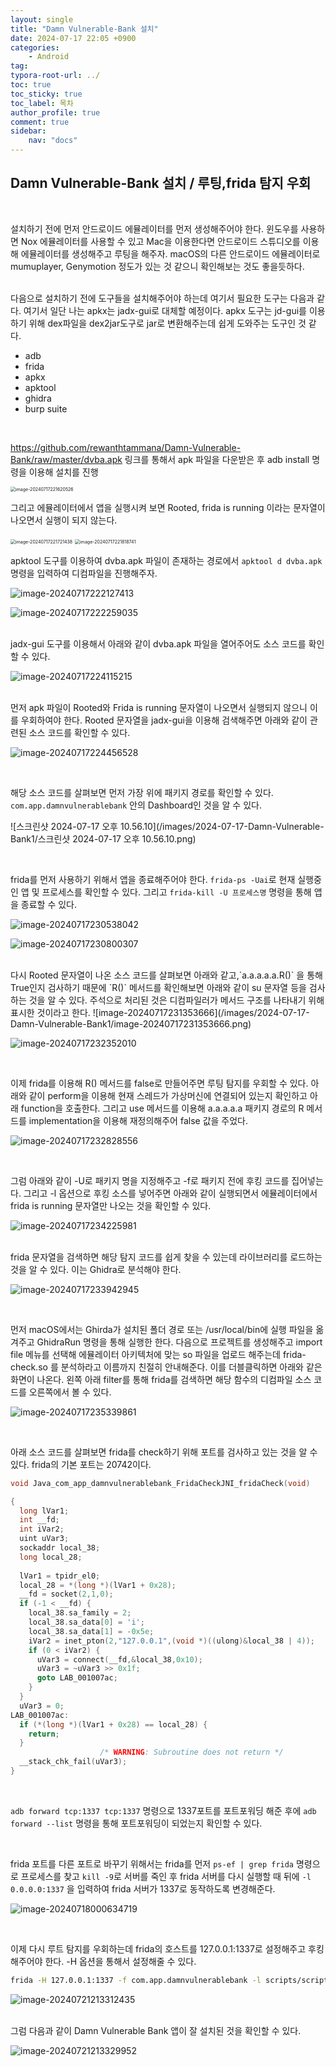 ```yaml
---
layout: single
title: "Damn Vulnerable-Bank 설치"
date: 2024-07-17 22:05 +0900
categories: 
    - Android
tag: 
typora-root-url: ../
toc: true
toc_sticky: true
toc_label: 목차
author_profile: true
comment: true
sidebar:
    nav: "docs"
---
```


## Damn Vulnerable-Bank 설치 / 루팅,frida 탐지 우회

<br>

설치하기 전에 먼저 안드로이드 에뮬레이터를 먼저 생성해주어야 한다. 윈도우를 사용하면 Nox 에뮬레이터를 사용할 수 있고 Mac을 이용한다면 안드로이드 스튜디오를 이용해 에뮬레이터를 생성해주고 루팅을 해주자. macOS의 다른 안드로이드 에뮬레이터로 mumuplayer, Genymotion 정도가 있는 것 같으니 확인해보는 것도 좋을듯하다.

<br>
다음으로 설치하기 전에 도구들을 설치해주어야 하는데 여기서 필요한 도구는 다음과 같다. 여기서 일단 나는 apkx는 jadx-gui로 대체할 예정이다. apkx 도구는 jd-gui를 이용하기 위해 dex파일을 dex2jar도구로 jar로 변환해주는데 쉽게 도와주는 도구인 것 같다. 

- adb
- frida
- apkx
- apktool
- ghidra
- burp suite

<br>

https://github.com/rewanthtammana/Damn-Vulnerable-Bank/raw/master/dvba.apk 링크를 통해서 apk 파일을 다운받은 후 adb install 명령을 이용해 설치를 진행

<img src="/images/2024-07-17-Damn-Vulnerable-Bank1/image-20240717221620526.png" alt="image-20240717221620526" style="zoom:50%;" />

<br>

그리고 에뮬레이터에서 앱을 실행시켜 보면 Rooted, frida is running 이라는 문자열이 나오면서 실행이 되지 않는다. 

<img src="/images/2024-07-17-Damn-Vulnerable-Bank1/image-20240717221721438.png" alt="image-20240717221721438" style="zoom:50%;" />

<img src="/images/2024-07-17-Damn-Vulnerable-Bank1/image-20240717221818741.png" alt="image-20240717221818741" style="zoom:50%;" />

<br>

apktool 도구를 이용하여 dvba.apk 파일이 존재하는 경로에서 `apktool d dvba.apk` 명령을 입력하여 디컴파일을 진행해주자.

![image-20240717222127413](/images/2024-07-17-Damn-Vulnerable-Bank1/image-20240717222127413.png)

![image-20240717222259035](/images/2024-07-17-Damn-Vulnerable-Bank1/image-20240717222259035.png)

<br>
jadx-gui 도구를 이용해서 아래와 같이 dvba.apk 파일을 열어주어도 소스 코드를 확인할 수 있다.

![image-20240717224115215](/images/2024-07-17-Damn-Vulnerable-Bank1/image-20240717224115215.png)

<br>
먼저 apk 파일이 Rooted와 Frida is running 문자열이 나오면서 실행되지 않으니 이를 우회하여야 한다. Rooted 문자열을 jadx-gui을 이용해 검색해주면 아래와 같이 관련된 소스 코드를 확인할 수 있다.

![image-20240717224456528](/images/2024-07-17-Damn-Vulnerable-Bank1/image-20240717224456528.png)

<br>

해당 소스 코드를 살펴보면 먼저 가장 위에 패키지 경로를 확인할 수 있다. `com.app.damnvulnerablebank` 안의 Dashboard인 것을 알 수 있다.

![스크린샷 2024-07-17 오후 10.56.10](/images/2024-07-17-Damn-Vulnerable-Bank1/스크린샷 2024-07-17 오후 10.56.10.png)

<br>

frida를 먼저 사용하기 위해서 앱을 종료해주어야 한다. `frida-ps -Uai`로 현재 실행중인 앱 및 프로세스를 확인할 수 있다. 그리고 `frida-kill -U 프로세스명` 명령을 통해 앱을 종료할 수 있다.

![image-20240717230538042](/images/2024-07-17-Damn-Vulnerable-Bank1/image-20240717230538042.png)

![image-20240717230800307](/images/2024-07-17-Damn-Vulnerable-Bank1/image-20240717230800307.png)

<br>
다시 Rooted 문자열이 나온 소스 코드를 살펴보면 아래와 같고,`a.a.a.a.a.R()` 을 통해 True인지 검사하기 때문에 `R()` 메서드를 확인해보면 아래와 같이 su 문자열 등을 검사하는 것을 알 수 있다. 주석으로 처리된 것은 디컴파일러가 메서드 구조를 나타내기 위해 표시한 것이라고 한다. ![image-20240717231353666](/images/2024-07-17-Damn-Vulnerable-Bank1/image-20240717231353666.png)

![image-20240717232352010](/images/2024-07-17-Damn-Vulnerable-Bank1/image-20240717232352010.png)

<br>

이제 frida를 이용해 R() 메서드를 false로 만들어주면 루팅 탐지를 우회할 수 있다. 아래와 같이 perform을 이용해 현재 스레드가 가상머신에 연결되어 있는지 확인하고 아래 function을 호출한다. 그리고 use 메서드를 이용해 a.a.a.a.a 패키지 경로의 R 메서드를 implementation을 이용해 재정의해주어 false 값을 주었다. 

![image-20240717232828556](/images/2024-07-17-Damn-Vulnerable-Bank1/image-20240717232828556.png)

<br>

그럼 아래와 같이 -U로 패키지 명을 지정해주고 -f로 패키지 전에 후킹 코드를 집어넣는다. 그리고 -l 옵션으로 후킹 소스를 넣어주면 아래와 같이 실행되면서 에뮬레이터에서 frida is running 문자열만 나오는 것을 확인할 수 있다.

![image-20240717234225981](/images/2024-07-17-Damn-Vulnerable-Bank1/image-20240717234225981.png)

<br>
frida 문자열을 검색하면 해당 탐지 코드를 쉽게 찾을 수 있는데 라이브러리를 로드하는 것을 알 수 있다. 이는 Ghidra로 분석해야 한다. 

![image-20240717233942945](/images/2024-07-17-Damn-Vulnerable-Bank1/image-20240717233942945.png)

<br>

먼저 macOS에서는 Ghirda가 설치된 폴더 경로 또는 /usr/local/bin에 실행 파일을 옮겨주고 GhidraRun 명령을 통해 실행한 한다. 다음으로 프로젝트를 생성해주고 import file 메뉴를 선택해 에뮬레이터 아키텍처에 맞는 so 파일을 업로드 해주는데 frida-check.so 를 분석하라고 이름까지 친절히 안내해준다. 이를 더블클릭하면 아래와 같은 화면이 나온다. 왼쪽 아래 filter를 통해 frida를 검색하면 해당 함수의 디컴파일 소스 코드를 오른쪽에서 볼 수 있다.

![image-20240717235339861](/images/2024-07-17-Damn-Vulnerable-Bank1/image-20240717235339861.png)

<br>

아래 소스 코드를 살펴보면 frida를 check하기 위해 포트를 검사하고 있는 것을 알 수 있다. frida의 기본 포트는 20742이다.

```c
void Java_com_app_damnvulnerablebank_FridaCheckJNI_fridaCheck(void)

{
  long lVar1;
  int __fd;
  int iVar2;
  uint uVar3;
  sockaddr local_38;
  long local_28;
  
  lVar1 = tpidr_el0;
  local_28 = *(long *)(lVar1 + 0x28);
  __fd = socket(2,1,0);
  if (-1 < __fd) {
    local_38.sa_family = 2;
    local_38.sa_data[0] = 'i';
    local_38.sa_data[1] = -0x5e;
    iVar2 = inet_pton(2,"127.0.0.1",(void *)((ulong)&local_38 | 4));
    if (0 < iVar2) {
      uVar3 = connect(__fd,&local_38,0x10);
      uVar3 = ~uVar3 >> 0x1f;
      goto LAB_001007ac;
    }
  }
  uVar3 = 0;
LAB_001007ac:
  if (*(long *)(lVar1 + 0x28) == local_28) {
    return;
  }
                    /* WARNING: Subroutine does not return */
  __stack_chk_fail(uVar3);
}
```

<br>

`adb forward tcp:1337 tcp:1337` 명령으로 1337포트를 포트포워딩 해준 후에 `adb forward --list` 명령을 통해 포트포워딩이 되었는지 확인할 수 있다.

<br>

frida 포트를 다른 포트로 바꾸기 위해서는 frida를 먼저 `ps-ef | grep frida` 명령으로 프로세스를 찾고 `kill -9`로 서버를 죽인 후 frida 서버를 다시 실행할 때 뒤에 `-l 0.0.0.0:1337` 을 입력하여 frida 서버가 1337로 동작하도록 변경해준다.

![image-20240718000634719](/images/2024-07-17-Damn-Vulnerable-Bank1/image-20240718000634719.png)

<br>

이제 다시 루트 탐지를 우회하는데 frida의 호스트를 127.0.0.1:1337로 설정해주고 후킹해주어야 한다. -H 옵션을 통해서 설정해줄 수 있다.

```bash
frida -H 127.0.0.1:1337 -f com.app.damnvulnerablebank -l scripts/script.js
```

![image-20240721213312435](/images/2024-07-17-Damn-Vulnerable-Bank1/image-20240721213312435.png)

<br>
그럼 다음과 같이 Damn Vulnerable Bank 앱이 잘 설치된 것을 확인할 수 있다.

![image-20240721213329952](/images/2024-07-17-Damn-Vulnerable-Bank1/image-20240721213329952.png)
